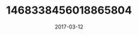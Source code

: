 ---
title: "1468338456018865804"
cover: "2017-03-12 06.13.25 1468338456018865804_46248401"
photo: "2017-03-12 06.13.25 1468338456018865804_46248401"
date: "2017-03-12"
type: "photo"
---